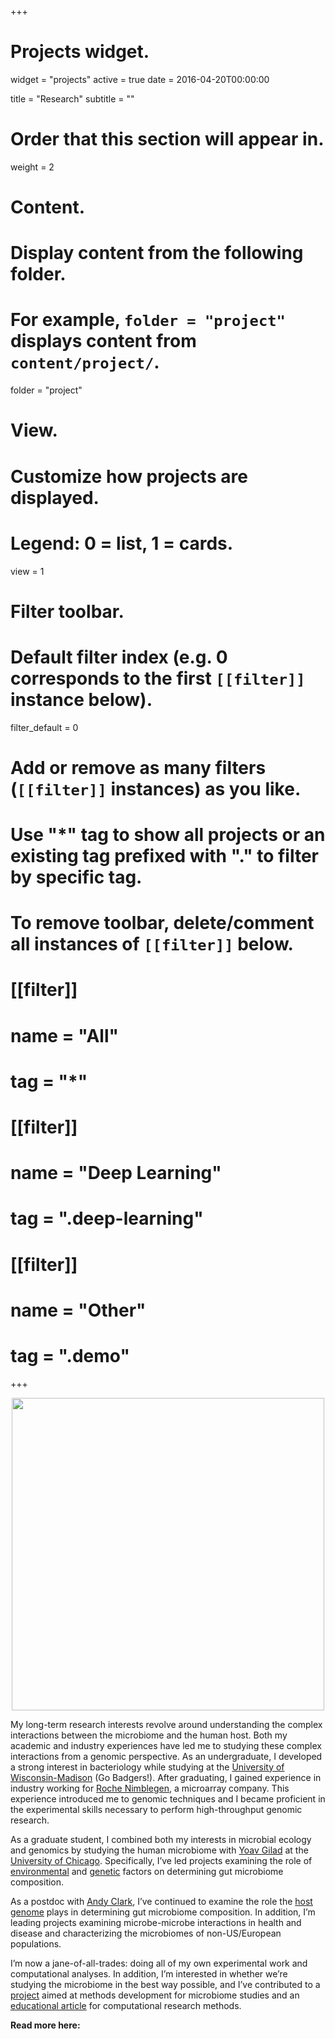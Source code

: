 +++
# Projects widget.
widget = "projects"
active = true
date = 2016-04-20T00:00:00

title = "Research"
subtitle = ""

# Order that this section will appear in.
weight = 2

# Content.
# Display content from the following folder.
# For example, `folder = "project"` displays content from `content/project/`.
folder = "project"

# View.
# Customize how projects are displayed.
# Legend: 0 = list, 1 = cards.
view = 1

# Filter toolbar.

# Default filter index (e.g. 0 corresponds to the first `[[filter]]` instance below).
filter_default = 0

# Add or remove as many filters (`[[filter]]` instances) as you like.
# Use "*" tag to show all projects or an existing tag prefixed with "." to filter by specific tag.
# To remove toolbar, delete/comment all instances of `[[filter]]` below.
# [[filter]]
#   name = "All"
#   tag = "*"
#  
# [[filter]]
#   name = "Deep Learning"
#   tag = ".deep-learning"
#
# [[filter]]
#   name = "Other"
#   tag = ".demo"

+++

<div style="text-align: center"> 
<img src="/img/microbiome_influences_diagram_2_orange.png" width="500" height="500" usemap="#image-map">

<map name="image-map">
    <area target="" alt="diet" title="diet" href="project/3_host_diet_environment/" coords="206,59,295,84" shape="rect">
    <area target="" alt="environment" title="environment" href="project/3_host_diet_environment/" coords="322,260,497,282" shape="rect">
    <area target="" alt="genotype" title="genotype" href="project/2_host_genetics/" coords="9,133,149,158" shape="rect">
</map>
</div>

My long-term research interests revolve around understanding the complex interactions between the microbiome and the human host. 
Both my academic and industry experiences have led me to studying these complex interactions from a genomic perspective. 
As an undergraduate, I developed a strong interest in bacteriology while studying at the [University of Wisconsin-Madison](www.wisc.edu) (Go Badgers!). 
After graduating, I gained experience in industry working for [Roche Nimblegen](https://sequencing.roche.com/en/products-solutions/by-category/target-enrichment/hybridization.html), a microarray company. 
This experience introduced me to genomic techniques and I became proficient in the experimental skills necessary to perform high-throughput genomic research.

As a graduate student, I combined both my interests in microbial ecology and genomics by studying the human microbiome with [Yoav Gilad](www.giladlab.uchicago.edu) at the [University of Chicago](www.uchicago.edu). 
Specifically, I’ve led projects examining the role of [environmental](project/host_diet_environment/) and [genetic](project/host_genetics/) factors on determining gut microbiome composition.

As a postdoc with [Andy Clark](http://blogs.cornell.edu/clarklabblog/), I’ve continued to examine the role the [host genome](project/host_genetics/) plays in determining gut microbiome composition. 
In addition, I’m leading projects examining microbe-microbe interactions in health and disease and characterizing the microbiomes of non-US/European populations.

I’m now a jane-of-all-trades: doing all of my own experimental work and computational analyses. 
In addition, I’m interested in whether we’re studying the microbiome in the best way possible, and I’ve contributed to a [project](/publication/2013_taxonomic_classification_of_bacterial_16s/) aimed at methods development for microbiome studies and an [educational article](publication/2016_git/) for computational research methods.

**Read more here:**

